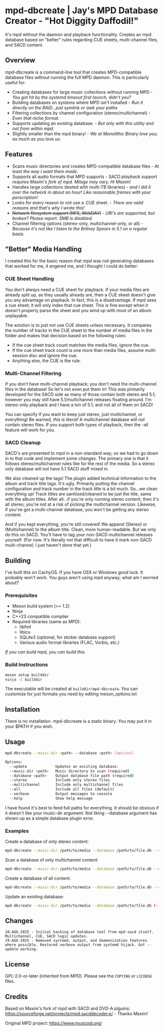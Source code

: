 # mpd-dbcreate | Jay's MPD Database Creator - "Hot Diggity Daffodil!"

It's mpd without the daemon and playback functionality. Creates an mpd database based on "better" rules regarding CUE sheets, multi-channel files, and SACD content.


## Overview

mpd-dbcreate is a command-line tool that creates MPD-compatible database files without running the full MPD daemon. This is particularly useful for:

- Creating databases for large music collections without running MPD - *You got hit by the systemd timeout first launch, didn't you?*
- Building databases on systems where MPD isn't installed - *Run it directly on the RAID...just symlink or awk your paths*
- Filtering collections by channel configuration (stereo/multichannel) - *Even that niche format.*
- Supports updating an existing database. - *But only with this utility and not from within mpd.*
- Slightly smaller than the mpd binary! - *We at Monolithic Binary love you; as much as you love us.*


## Features

- Scans music directories and creates MPD-compatible database files - *At least the way I want them made.*
- Supports all audio formats that MPD supports - *SACD playback support requires Maxim's fork of mpd. Milage may vary. Hi Maxim!*
- Handles large collections (tested with multi-TB libraries) - *and I did it over the network in about an hour! Like reasonable frames with your perscription!*
- Looks for every reason to not use a .CUE sheet. - *There are valid reasons and that's why I wrote this!*
- ~~Network filesystem support (NFS, WebDAV)~~ - *URI's are supported, but broken? Please report. SMB is disabled.*
- Channel filtering options (stereo-only, multichannel-only, or all) - *Because it's not like I listen to the Britney Spears in 5.1 on a regular basis.*


## "Better" Media Handling

I created this for the basic reason that mpd was not generating databases that worked for me, it angered me, and I thought I could do better:

### CUE Sheet Handling

You don't always need a CUE sheet for playback. If your media files are already split up, as they usually already are, then a CUE sheet doesn't give you any advantage on playback. In fact, this is a disadvantage. If mpd sees a cue sheet; it will only index that cue sheet. This is fine except when it doesn't properly parse the sheet and you wind up with most of an album unplayable. 

The solution is to just not use CUE sheets unless necessary. It compares the number of tracks in the CUE sheet to the number of media files in the folder and makes that decision based on the following rules:

  - If the cue sheet track count matches the media files, ignore the cue.
  - If the cue sheet track count is one more than media files, assume multi-session disc and ignore the cue.
  - Anything else, the CUE is the rule.


### Multi-Channel Filtering

If you don't have multi-channel playback; you don't need the multi-channel files in the database! So let's not even put them in! This was primarily developed for the SACD side as many of those contain both stereo and 5.1; however you may still have 5.1/multichannel releases floating around. I'm stereo-only playback and I have a ton of 5.1; and not all of them on SACD! 

You can specify if you want to keep just stereo, just multichannel, or everything! Be warned, *this is literal!* A multichannel database *will not* contain stereo files. If you support both types of playback, then the -all feature will work for you.

### SACD Cleanup

SACD's are presented to mpd in a non-standard way; so we had to go down in to that code and implement some changes. The primary one is that it follows stereo/multichannel rules like for the rest of the media. So a stereo only database will not have 5.1 SACD stuff mixed in. 

We also cleaned up the tags! The plugin added technical information to the album and track title tags. It's ugly. Primarily putting the channel configuration and track number in the track title is a bit much. So...we clean everything up! Track titles are sanitized/cleaned to be just the title, same with the album titles. After all...if you're only running stereo content, then it's all stereo; you're not at a risk of picking the multichannel version. Likewise, if you've got a multi-channel database; you won't be getting any stereo content.

And if you kept everything, you're still covered! We append (Stereo) or (Multichannel) to the album title. Clean, more human-readable. But we only do this on SACD. You'll have to tag your non-SACD multichannel releases yourself. (For now. It's literally not that difficult to have it mark non-SACD multi-channel; I just haven't done that yet.)

## Building

I've built this on CachyOS. If you have OSX or Windows good luck. It probably won't work. You guys aren't using mpd anyway; what am I worried about?

### Prerequisites

- Meson build system (>= 1.2)
- Ninja
- C++23 compatible compiler
- Required libraries (same as MPD):
  - libfmt
  - libicu
  - SQLite3 (optional, for sticker database support)
  - Various audio format libraries (FLAC, Vorbis, etc.)
  
*If you can build mpd, you can build this.*

### Build Instructions

```bash
meson setup builddir
ninja -C builddir
```

The executable will be created at `builddir/mpd-dbcreate`. You can customize for just formats you need by editing meson_options.txt

## Installation

There is no installation. mpd-dbcreate is a static binary. You may put it in your $PATH if you wish.

## Usage

```bash
mpd-dbcreate --music-dir <path> --database <path> [options]

Options:
  --update             Updates an existing database.
  --music-dir <path>   Music directory to scan (required)
  --database <path>    Output database file path (required)
  --stereo             Include only stereo files
  --multichannel       Include only multichannel files  
  --all                Include all files (default)
  --verbose            Output messages to console
  --help               Show help message
```

I have found it's best to feed full paths for everything. It should be obvious if it doesn't like your music-dir argument. Not liking --database argument has shown up as a simple database plugin error.

### Examples

Create a database of only stereo content:
```bash
mpd-dbcreate --music-dir /path/to/media --database /path/to/file.db --stereo
```

Scan a database of only multichannel content:
```bash
mpd-dbcreate --music-dir /path/to/media --database /path/to/file.db --multichannel
```

Create a database of all content:
```bash
mpd-dbcreate --music-dir /path/to/media --database /path/to/file.db --all
```

Update an existing database:

```bash
mpd-dbcreate --music-dir /path/to/media --database /path/to/file.db (--stereo|--multichannel|--all) --update
```

## Changes
```
28-AUG-2025 - Initial hacking of database tool from mpd-sacd itself. Multichannel, CUE, SACD logic updates.
29-AUG-2025 - Removed systemd, output, and daemonization features where possible. Restored verbose output from systemd hijack. Got --update working.
```

## License

GPL-2.0-or-later (inherited from MPD). Please see the `COPYING` or `LICENSE` files.

## Credits

Based on Maxim's fork of mpd with SACD and DVD-A plguins: https://sourceforge.net/projects/mpd.sacddecoder.p/ - Thanks Maxim!

Original MPD project: https://www.musicpd.org/
